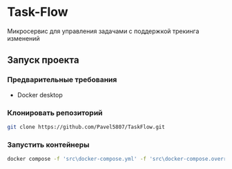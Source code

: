 # Task-Flow
Микросервис для управления задачами с поддержкой трекинга изменений


## Запуск проекта

### Предварительные требования
- Docker desktop

### Клонировать репозиторий
```bash
git clone https://github.com/Pavel5807/TaskFlow.git
```
### Запустить контейнеры
```bash
docker compose -f 'src\docker-compose.yml' -f 'src\docker-compose.override.yml' up -d --build
```
